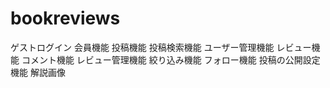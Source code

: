 # bookreviews
ゲストログイン
会員機能
投稿機能
投稿検索機能
ユーザー管理機能
レビュー機能
コメント機能
レビュー管理機能
絞り込み機能
フォロー機能
投稿の公開設定機能
解説画像
